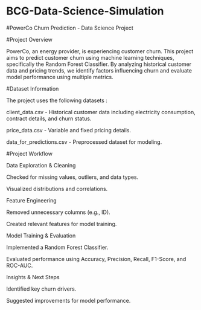 # BCG-Data-Science-Simulation
#PowerCo Churn Prediction - Data Science Project

#Project Overview

PowerCo, an energy provider, is experiencing customer churn. This project aims to predict customer churn using machine learning techniques, specifically the Random Forest Classifier. By analyzing historical customer data and pricing trends, we identify factors influencing churn and evaluate model performance using multiple metrics.

#Dataset Information

The project uses the following datasets :

client_data.csv - Historical customer data including electricity consumption, contract details, and churn status.

price_data.csv - Variable and fixed pricing details.

data_for_predictions.csv - Preprocessed dataset for modeling.

#Project Workflow

Data Exploration & Cleaning

Checked for missing values, outliers, and data types.

Visualized distributions and correlations.

Feature Engineering

Removed unnecessary columns (e.g., ID).

Created relevant features for model training.

Model Training & Evaluation

Implemented a Random Forest Classifier.

Evaluated performance using Accuracy, Precision, Recall, F1-Score, and ROC-AUC.

Insights & Next Steps

Identified key churn drivers.

Suggested improvements for model performance.
